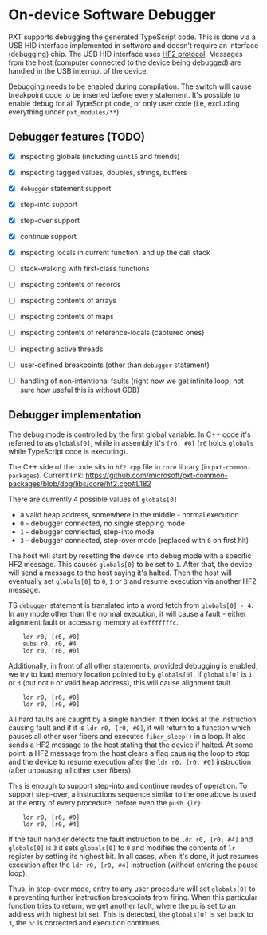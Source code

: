 # On-device Software Debugger

PXT supports debugging the generated TypeScript code. This is done via
a USB HID interface implemented in software and doesn't require an interface 
(debugging) chip. The USB HID interface uses 
[HF2 protocol](https://github.com/microsoft/uf2/blob/master/hf2.md).
Messages from the host (computer connected to the device being debugged)
are handled in the USB interrupt of the device.

Debugging needs to be enabled during compilation. The switch will cause breakpoint
code to be inserted before every statement. It's possible to enable debug for all
TypeScript code, or only user code (i.e, excluding everything under `pxt_modules/**`).

## Debugger features (TODO)

* [x] inspecting globals (including `uint16` and friends)
* [x] inspecting tagged values, doubles, strings, buffers
* [x] `debugger` statement support
* [x] step-into support
* [x] step-over support
* [x] continue support
* [x] inspecting locals in current function, and up the call stack

* [ ] stack-walking with first-class functions
* [ ] inspecting contents of records
* [ ] inspecting contents of arrays
* [ ] inspecting contents of maps
* [ ] inspecting contents of reference-locals (captured ones)
* [ ] inspecting active threads
* [ ] user-defined breakpoints (other than `debugger` statement)
* [ ] handling of non-intentional faults (right now we get infinite loop; not sure how useful this is without GDB)

## Debugger implementation

The debug mode is controlled by the first global variable. In C++ code it's
referred to as `globals[0]`, while in assembly it's `[r6, #0]` (`r6` holds `globals`
while TypeScript code is executing).

The C++ side of the code sits in `hf2.cpp` file in `core` library (in `pxt-common-packages`).
Current link: https://github.com/microsoft/pxt-common-packages/blob/dbg/libs/core/hf2.cpp#L182

There are currently 4 possible values of `globals[0]`
* a valid heap address, somewhere in the middle - normal execution
* `0` - debugger connected, no single stepping mode
* `1` - debugger connected, step-into mode
* `3` - debugger connected, step-over mode (replaced with `0` on first hit)

The host will start by resetting the device into debug mode with a specific HF2
message. This causes `globals[0]` to be set to `1`.
After that, the device will send a message to the host saying it's halted.
Then the host will eventually set `globals[0]` to `0`, `1` or `3` and
resume execution via another HF2 message.

TS `debugger` statement is translated into a word fetch from `globals[0] - 4`.
In any mode other than the normal execution, it will cause a fault - either alignment fault
or accessing memory at `0xfffffffc`.

```
    ldr r0, [r6, #0]
    subs r0, r0, #4
    ldr r0, [r0, #0]
```

Additionally, in front of all other statements, provided debugging is enabled,
we try to load memory location pointed to by `globals[0]`. If `globals[0]`
is `1` or `3` (but not `0` or valid heap address), this will cause alignment fault.

```
    ldr r0, [r6, #0]
    ldr r0, [r0, #0]
```

All hard faults are caught by a single handler. It then looks at
the instruction causing fault and if it is `ldr r0, [r0, #0]`,
it will return to a function which pauses all other user
fibers and executes `fiber_sleep()` in a loop.
It also sends a HF2 message to the host stating that the device
if halted. At some point, a HF2 message from the host clears
a flag causing the loop to stop and the device to resume execution after the 
`ldr r0, [r0, #0]` instruction (after unpausing all other user fibers).

This is enough to support step-into and continue modes of operation.
To support step-over, a instructions sequence similar to the one above 
is used at the entry of every procedure, before even the `push {lr}`:

```
    ldr r0, [r6, #0]
    ldr r0, [r0, #4]
```

If the fault handler detects the fault instruction to be `ldr r0, [r0, #4]`
and `globals[0]` is `3` it sets `globals[0]` to `0` and modifies the
contents of `lr` register by setting its highest bit. In all cases, when it's done,
it just resumes execution after the `ldr r0, [r0, #4]` instruction
(without entering the pause loop).

Thus, in step-over mode, entry to any user procedure will set `globals[0]` to
`0` preventing further instruction breakpoints from firing. When this particular
function tries to return, we get another fault, where the `pc` is set to
an address with highest bit set. This is detected, the `globals[0]` is set 
back to `3`, the `pc` is corrected and execution continues.




